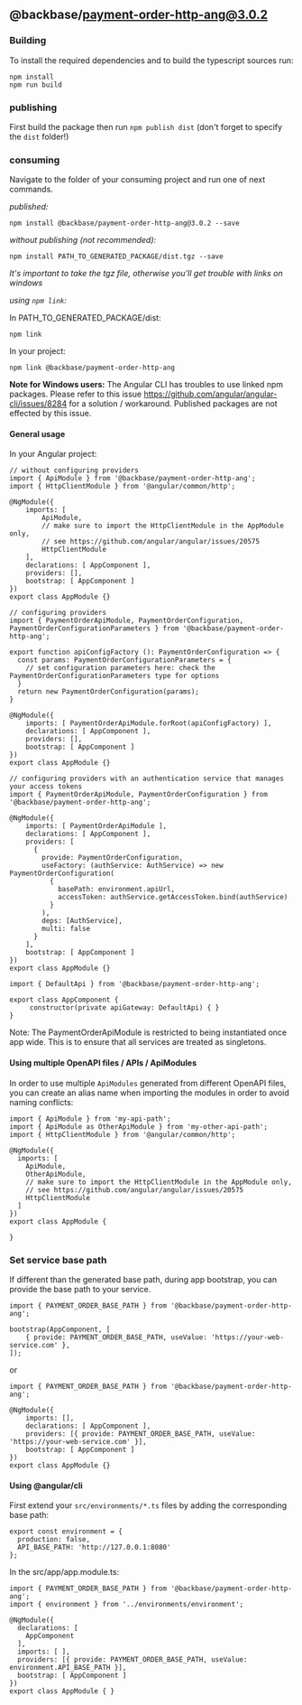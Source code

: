 ## @backbase/payment-order-http-ang@3.0.2

### Building

To install the required dependencies and to build the typescript sources run:
```
npm install
npm run build
```

### publishing

First build the package then run ```npm publish dist``` (don't forget to specify the `dist` folder!)

### consuming

Navigate to the folder of your consuming project and run one of next commands.

_published:_

```
npm install @backbase/payment-order-http-ang@3.0.2 --save
```

_without publishing (not recommended):_

```
npm install PATH_TO_GENERATED_PACKAGE/dist.tgz --save
```

_It's important to take the tgz file, otherwise you'll get trouble with links on windows_

_using `npm link`:_

In PATH_TO_GENERATED_PACKAGE/dist:
```
npm link
```

In your project:
```
npm link @backbase/payment-order-http-ang
```

__Note for Windows users:__ The Angular CLI has troubles to use linked npm packages.
Please refer to this issue https://github.com/angular/angular-cli/issues/8284 for a solution / workaround.
Published packages are not effected by this issue.


#### General usage

In your Angular project:


```
// without configuring providers
import { ApiModule } from '@backbase/payment-order-http-ang';
import { HttpClientModule } from '@angular/common/http';

@NgModule({
    imports: [
        ApiModule,
        // make sure to import the HttpClientModule in the AppModule only,
        // see https://github.com/angular/angular/issues/20575
        HttpClientModule
    ],
    declarations: [ AppComponent ],
    providers: [],
    bootstrap: [ AppComponent ]
})
export class AppModule {}
```

```
// configuring providers
import { PaymentOrderApiModule, PaymentOrderConfiguration, PaymentOrderConfigurationParameters } from '@backbase/payment-order-http-ang';

export function apiConfigFactory (): PaymentOrderConfiguration => {
  const params: PaymentOrderConfigurationParameters = {
    // set configuration parameters here: check the PaymentOrderConfigurationParameters type for options
  }
  return new PaymentOrderConfiguration(params);
}

@NgModule({
    imports: [ PaymentOrderApiModule.forRoot(apiConfigFactory) ],
    declarations: [ AppComponent ],
    providers: [],
    bootstrap: [ AppComponent ]
})
export class AppModule {}
```

```
// configuring providers with an authentication service that manages your access tokens
import { PaymentOrderApiModule, PaymentOrderConfiguration } from '@backbase/payment-order-http-ang';

@NgModule({
    imports: [ PaymentOrderApiModule ],
    declarations: [ AppComponent ],
    providers: [
      {
        provide: PaymentOrderConfiguration,
        useFactory: (authService: AuthService) => new PaymentOrderConfiguration(
          {
            basePath: environment.apiUrl,
            accessToken: authService.getAccessToken.bind(authService)
          }
        ),
        deps: [AuthService],
        multi: false
      }
    ],
    bootstrap: [ AppComponent ]
})
export class AppModule {}
```

```
import { DefaultApi } from '@backbase/payment-order-http-ang';

export class AppComponent {
	 constructor(private apiGateway: DefaultApi) { }
}
```

Note: The PaymentOrderApiModule is restricted to being instantiated once app wide.
This is to ensure that all services are treated as singletons.

#### Using multiple OpenAPI files / APIs / ApiModules
In order to use multiple `ApiModules` generated from different OpenAPI files,
you can create an alias name when importing the modules
in order to avoid naming conflicts:
```
import { ApiModule } from 'my-api-path';
import { ApiModule as OtherApiModule } from 'my-other-api-path';
import { HttpClientModule } from '@angular/common/http';

@NgModule({
  imports: [
    ApiModule,
    OtherApiModule,
    // make sure to import the HttpClientModule in the AppModule only,
    // see https://github.com/angular/angular/issues/20575
    HttpClientModule
  ]
})
export class AppModule {

}
```


### Set service base path
If different than the generated base path, during app bootstrap, you can provide the base path to your service.

```
import { PAYMENT_ORDER_BASE_PATH } from '@backbase/payment-order-http-ang';

bootstrap(AppComponent, [
    { provide: PAYMENT_ORDER_BASE_PATH, useValue: 'https://your-web-service.com' },
]);
```
or

```
import { PAYMENT_ORDER_BASE_PATH } from '@backbase/payment-order-http-ang';

@NgModule({
    imports: [],
    declarations: [ AppComponent ],
    providers: [{ provide: PAYMENT_ORDER_BASE_PATH, useValue: 'https://your-web-service.com' }],
    bootstrap: [ AppComponent ]
})
export class AppModule {}
```


#### Using @angular/cli
First extend your `src/environments/*.ts` files by adding the corresponding base path:

```
export const environment = {
  production: false,
  API_BASE_PATH: 'http://127.0.0.1:8080'
};
```

In the src/app/app.module.ts:
```
import { PAYMENT_ORDER_BASE_PATH } from '@backbase/payment-order-http-ang';
import { environment } from '../environments/environment';

@NgModule({
  declarations: [
    AppComponent
  ],
  imports: [ ],
  providers: [{ provide: PAYMENT_ORDER_BASE_PATH, useValue: environment.API_BASE_PATH }],
  bootstrap: [ AppComponent ]
})
export class AppModule { }
```

